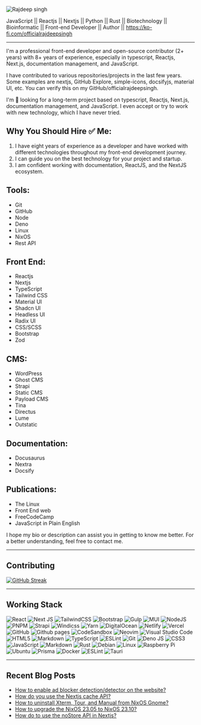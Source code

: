 ![Rajdeep singh](https://capsule-render.vercel.app/api?type=soft&color=auto&height=400&section=header&text=Build%20and%20Deploy&fontSize=90&animation=fadeIn&desc=@officialrajdeepsingh)

JavaScript || Reactjs || Nextjs || Python || Rust || Biotechnology || Bioinformatic || Front-end Developer || Author || https://ko-fi.com/officialrajdeepsingh

<hr />

I'm a professional front-end developer and open-source contributor (2+ years) with 8+ years of experience, especially in typescript, Reactjs, Next.js, documentation management, and JavaScript.

I have contributed to various repositories/projects in the last few years. Some examples are nextjs, GitHub Explore, simple-icons, docsifyjs, material UI, etc. You can verify this on my GitHub/officialrajdeepsingh.

I'm 👀  looking for a long-term project based on typescript, Reactjs, Next.js, documentation management, and JavaScript. I even accept or try to work with new technology, which I have never tried. 

## Why You Should Hire ✅ Me:
1. I have eight years of experience as a developer and have worked with different technologies throughout my front-end development journey.
2. I can guide you on the best technology for your project and startup.
3. I am confident working with documentation, ReactJS, and the NextJS ecosystem.

## Tools: 
- Git
- GitHub
- Node
- Deno
- Linux
- NixOS
- Rest API

## Front End: 
- Reactjs
- Nextjs
- TypeScript
- Tailwind CSS
- Material UI
- Shadcn UI
- Headless UI
- Radix UI
- CSS/SCSS
- Bootstrap
- Zod

## CMS:
- WordPress
- Ghost CMS
- Strapi
- Static CMS
- Payload CMS
- Tina
- Directus
- Lume
- Outstatic

## Documentation:
- Docusaurus
- Nextra
- Docsify

## Publications:
- The Linux
- Front End web
- FreeCodeCamp
- JavaScript in Plain English

I hope my bio or description can assist you in getting to know me better. For a better understanding, feel free to contact me.

<hr />

## Contributing
[![GitHub Streak](http://github-readme-streak-stats.herokuapp.com?user=officialrajdeepsingh&theme=dark&background=000000)](https://git.io/streak-stats)

---

## Working Stack
![React](https://img.shields.io/badge/react-%2320232a.svg?style=for-the-badge&logo=react&logoColor=%2361DAFB) 
![Next JS](https://img.shields.io/badge/Next-black?style=for-the-badge&logo=next.js&logoColor=white) 
![TailwindCSS](https://img.shields.io/badge/tailwindcss-%2338B2AC.svg?style=for-the-badge&logo=tailwind-css&logoColor=white) 
![Bootstrap](https://img.shields.io/badge/bootstrap-%23563D7C.svg?style=for-the-badge&logo=bootstrap&logoColor=white)
![Gulp](https://img.shields.io/badge/GULP-%23CF4647.svg?style=for-the-badge&logo=gulp&logoColor=white)
![MUI](https://img.shields.io/badge/MUI-%230081CB.svg?style=for-the-badge&logo=mui&logoColor=white)
![NodeJS](https://img.shields.io/badge/node.js-6DA55F?style=for-the-badge&logo=node.js&logoColor=white)
![PNPM](https://img.shields.io/badge/pnpm-%234a4a4a.svg?style=for-the-badge&logo=pnpm&logoColor=f69220)
![Strapi](https://img.shields.io/badge/strapi-%232E7EEA.svg?style=for-the-badge&logo=strapi&logoColor=white)
![Windicss](https://img.shields.io/badge/windicss-48B0F1.svg?style=for-the-badge&logo=windi-css&logoColor=white)
![Yarn](https://img.shields.io/badge/yarn-%232C8EBB.svg?style=for-the-badge&logo=yarn&logoColor=white)
![DigitalOcean](https://img.shields.io/badge/DigitalOcean-%230167ff.svg?style=for-the-badge&logo=digitalOcean&logoColor=white)
![Netlify](https://img.shields.io/badge/netlify-%23000000.svg?style=for-the-badge&logo=netlify&logoColor=#00C7B7)
![Vercel](https://img.shields.io/badge/vercel-%23000000.svg?style=for-the-badge&logo=vercel&logoColor=white)
![GitHub](https://img.shields.io/badge/github-%23121011.svg?style=for-the-badge&logo=github&logoColor=white)
![Github pages](https://img.shields.io/badge/github%20pages-121013?style=for-the-badge&logo=github&logoColor=white)
![CodeSandbox](https://img.shields.io/badge/Codesandbox-040404?style=for-the-badge&logo=codesandbox&logoColor=DBDBDB)
![Neovim](https://img.shields.io/badge/NeoVim-%2357A143.svg?&style=for-the-badge&logo=neovim&logoColor=white)
![Visual Studio Code](https://img.shields.io/badge/Visual%20Studio%20Code-0078d7.svg?style=for-the-badge&logo=visual-studio-code&logoColor=white)
![HTML5](https://img.shields.io/badge/html5-%23E34F26.svg?style=for-the-badge&logo=html5&logoColor=white)
![Markdown](https://img.shields.io/badge/markdown-%23000000.svg?style=for-the-badge&logo=markdown&logoColor=white)
![TypeScript](https://img.shields.io/badge/typescript-%23007ACC.svg?style=for-the-badge&logo=typescript&logoColor=white)
![ESLint](https://img.shields.io/badge/ESLint-4B3263?style=for-the-badge&logo=eslint&logoColor=white)
![Git](https://img.shields.io/badge/git-%23F05033.svg?style=for-the-badge&logo=git&logoColor=white)
![Deno JS](https://img.shields.io/badge/deno%20js-000000?style=for-the-badge&logo=deno&logoColor=white)
![CSS3](https://img.shields.io/badge/css3-%231572B6.svg?style=for-the-badge&logo=css3&logoColor=white)
![JavaScript](https://img.shields.io/badge/javascript-%23323330.svg?style=for-the-badge&logo=javascript&logoColor=%23F7DF1E)
![Markdown](https://img.shields.io/badge/markdown-%23000000.svg?style=for-the-badge&logo=markdown&logoColor=white)
![Rust](https://img.shields.io/badge/rust-%23000000.svg?style=for-the-badge&logo=rust&logoColor=white)
![Debian](https://img.shields.io/badge/Debian-D70A53?style=for-the-badge&logo=debian&logoColor=white)
![Linux](https://img.shields.io/badge/Linux-FCC624?style=for-the-badge&logo=linux&logoColor=black)
![Raspberry Pi](https://img.shields.io/badge/-RaspberryPi-C51A4A?style=for-the-badge&logo=Raspberry-Pi)
![Ubuntu](https://img.shields.io/badge/Ubuntu-E95420?style=for-the-badge&logo=ubuntu&logoColor=white)
![Prisma](https://img.shields.io/badge/Prisma-3982CE?style=for-the-badge&logo=Prisma&logoColor=white)
![Docker](https://img.shields.io/badge/docker-%230db7ed.svg?style=for-the-badge&logo=docker&logoColor=white)
![ESLint](https://img.shields.io/badge/ESLint-4B3263?style=for-the-badge&logo=eslint&logoColor=white)
![Tauri](https://img.shields.io/badge/tauri-%2324C8DB.svg?style=for-the-badge&logo=tauri&logoColor=%23FFFFFF)

---


## Recent Blog Posts

<!-- BLOG-POST-LIST:START -->
- [How to enable ad blocker detection/detector on the website?](https://medium.com/frontendweb/how-to-enable-ad-blocker-detection-detector-on-the-website-93bf03bf054d?source=rss-87a39efc43fa------2)
- [How do you use the Nextjs cache API?](https://medium.com/frontendweb/how-do-you-use-the-nextjs-cache-api-dfc6c973730c?source=rss-87a39efc43fa------2)
- [How to uninstall Xterm, Tour, and Manual from NixOS Gnome?](https://medium.com/thelinux/how-to-uninstall-xterm-tour-and-manual-from-nixos-gnome-497a29ef0947?source=rss-87a39efc43fa------2)
- [How to upgrade the NixOS 23.05 to NixOS 23.10?](https://medium.com/thelinux/how-to-upgrade-the-nixos-23-05-to-nixos-23-10-affa8631c6cf?source=rss-87a39efc43fa------2)
- [How do to use the noStore API in Nextjs?](https://medium.com/frontendweb/how-do-to-use-the-nostore-api-in-nextjs-69385589c3fa?source=rss-87a39efc43fa------2)
<!-- BLOG-POST-LIST:END -->

